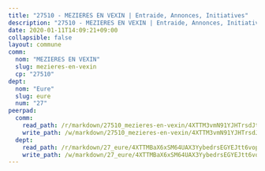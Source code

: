 ```yaml
---
title: "27510 - MEZIERES EN VEXIN | Entraide, Annonces, Initiatives"
description: "27510 - MEZIERES EN VEXIN | Entraide, Annonces, Initiatives"
date: 2020-01-11T14:09:21+09:00
collapsible: false
layout: commune
comm:
  nom: "MEZIERES EN VEXIN"
  slug: mezieres-en-vexin
  cp: "27510"
dept:
  nom: "Eure"
  slug: eure
  num: "27"
peerpad:
  comm:
    read_path: /r/markdown/27510_mezieres-en-vexin/4XTTM3vmN91YJHTrsdJtbZnZU6x6VKqurfohxUhDQMS8G9BFj
    write_path: /w/markdown/27510_mezieres-en-vexin/4XTTM3vmN91YJHTrsdJtbZnZU6x6VKqurfohxUhDQMS8G9BFj-K3TgUJ3oFnYf2nqg7WhcFvYsCeESyU2xmMHDTzYvKb3hR6S98QJQj34unpuSyFWufi3mszuvge9gXqGxBF3k3tx8fPJcLRunQ1o9kfNyuudxxuteSi3XMQogPPttaeV9JB68ZSVb
  dept:
    read_path: /r/markdown/27_eure/4XTTMBaX6xSM64UAX3YybedrsEGYEJtt6vopdQsPEFtGijgwg
    write_path: /w/markdown/27_eure/4XTTMBaX6xSM64UAX3YybedrsEGYEJtt6vopdQsPEFtGijgwg-K3TgUmjy61Gu7ZFzjoVmiacXP2Rc4pq6sxVCYUX3mFQZWQw9yCKsEoAMagtuW4jJTYhK96DsWW4cPmZLagvQNZ34BscGcu4btrtJibt18c1mpqofaWe6Q3RartDiuMTjY7NrsH4r
---
```


